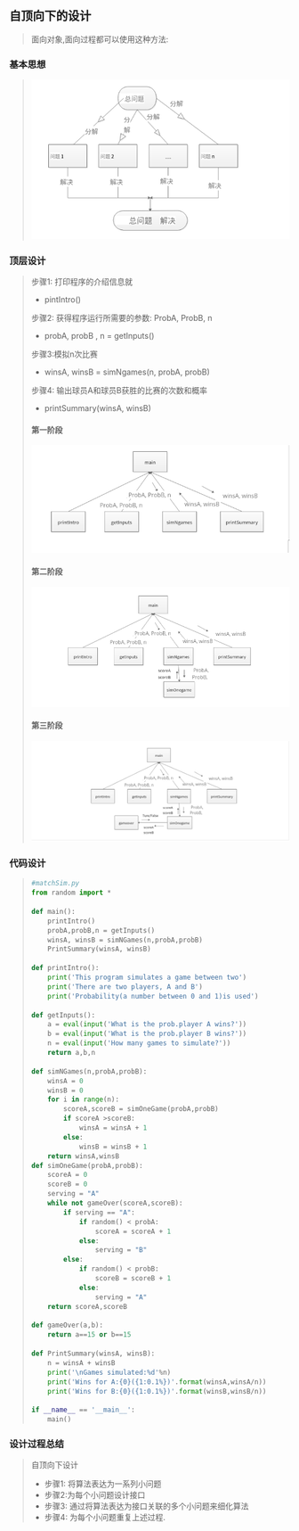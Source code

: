 ## 自顶向下的设计

> 面向对象,面向过程都可以使用这种方法:

### 基本思想

> ![10011](../picture/10011.png)

### 顶层设计

> 步骤1: 打印程序的介绍信息就
>
> * pintIntro()
>
> 步骤2: 获得程序运行所需要的参数: ProbA, ProbB, n
>
> * probA, probB , n = getInputs()
>
> 步骤3:模拟n次比赛
>
> * winsA, winsB = simNgames(n, probA, probB) 
>
> 步骤4: 输出球员A和球员B获胜的比赛的次数和概率
>
> * printSummary(winsA, winsB)
>
> #### 第一阶段
>
> ![1](../picture/10014.png)
>
> #### 第二阶段
>
> ![17](../picture/10016.png)
>
> #### 第三阶段
>
> ![3](../picture/10017.png)

### 代码设计

> ```python
> #matchSim.py
> from random import * 
>  
> def main():
>     printIntro()
>     probA,probB,n = getInputs()
>     winsA, winsB = simNGames(n,probA,probB)
>     PrintSummary(winsA, winsB)
>  
> def printIntro():
>     print('This program simulates a game between two')
>     print('There are two players, A and B')
>     print('Probability(a number between 0 and 1)is used')
>  
> def getInputs():
>     a = eval(input('What is the prob.player A wins?'))
>     b = eval(input('What is the prob.player B wins?'))
>     n = eval(input('How many games to simulate?'))
>     return a,b,n
>  
> def simNGames(n,probA,probB):
>     winsA = 0
>     winsB = 0
>     for i in range(n):
>         scoreA,scoreB = simOneGame(probA,probB)
>         if scoreA >scoreB:
>             winsA = winsA + 1
>         else:
>             winsB = winsB + 1
>     return winsA,winsB
> def simOneGame(probA,probB):
>     scoreA = 0
>     scoreB = 0
>     serving = "A"
>     while not gameOver(scoreA,scoreB):
>         if serving == "A":
>             if random() < probA:
>                 scoreA = scoreA + 1
>             else:
>                 serving = "B"
>         else:
>             if random() < probB:
>                 scoreB = scoreB + 1
>             else:
>                 serving = "A"
>     return scoreA,scoreB
>  
> def gameOver(a,b):
>     return a==15 or b==15
>  
> def PrintSummary(winsA, winsB):
>     n = winsA + winsB
>     print('\nGames simulated:%d'%n)
>     print('Wins for A:{0}({1:0.1%})'.format(winsA,winsA/n))
>     print('Wins for B:{0}({1:0.1%})'.format(winsB,winsB/n))
>  
> if __name__ == '__main__':
>     main()
> ```

### 设计过程总结

> 自顶向下设计
>
> * 步骤1: 将算法表达为一系列小问题
> * 步骤2:为每个小问题设计接口
> * 步骤3: 通过将算法表达为接口关联的多个小问题来细化算法
> * 步骤4: 为每个小问题重复上述过程.

